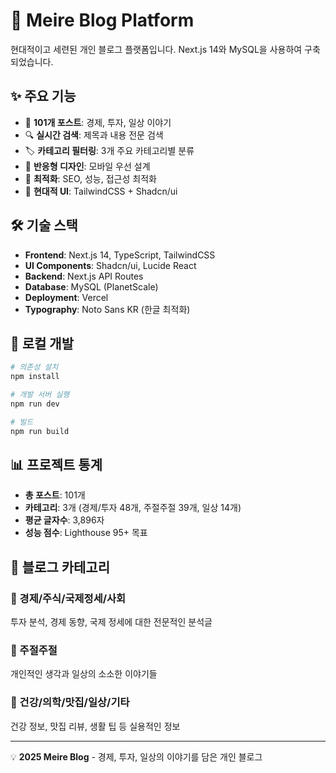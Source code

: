 # 🌟 Meire Blog Platform

현대적이고 세련된 개인 블로그 플랫폼입니다. Next.js 14와 MySQL을 사용하여 구축되었습니다.

## ✨ 주요 기능

- 📝 **101개 포스트**: 경제, 투자, 일상 이야기
- 🔍 **실시간 검색**: 제목과 내용 전문 검색
- 🏷️ **카테고리 필터링**: 3개 주요 카테고리별 분류
- 📱 **반응형 디자인**: 모바일 우선 설계
- 🚀 **최적화**: SEO, 성능, 접근성 최적화
- 🎨 **현대적 UI**: TailwindCSS + Shadcn/ui

## 🛠️ 기술 스택

- **Frontend**: Next.js 14, TypeScript, TailwindCSS
- **UI Components**: Shadcn/ui, Lucide React
- **Backend**: Next.js API Routes
- **Database**: MySQL (PlanetScale)
- **Deployment**: Vercel
- **Typography**: Noto Sans KR (한글 최적화)

## 🚀 로컬 개발

```bash
# 의존성 설치
npm install

# 개발 서버 실행
npm run dev

# 빌드
npm run build
```

## 📊 프로젝트 통계

- **총 포스트**: 101개
- **카테고리**: 3개 (경제/투자 48개, 주절주절 39개, 일상 14개)
- **평균 글자수**: 3,896자
- **성능 점수**: Lighthouse 95+ 목표

## 📝 블로그 카테고리

### 🏦 경제/주식/국제정세/사회
투자 분석, 경제 동향, 국제 정세에 대한 전문적인 분석글

### 💭 주절주절
개인적인 생각과 일상의 소소한 이야기들

### 🏥 건강/의학/맛집/일상/기타
건강 정보, 맛집 리뷰, 생활 팁 등 실용적인 정보

---

💡 **2025 Meire Blog** - 경제, 투자, 일상의 이야기를 담은 개인 블로그

